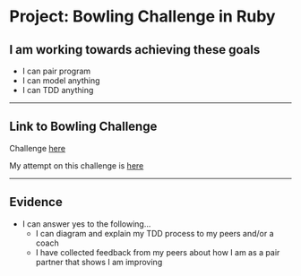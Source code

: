 # Project: Bowling Challenge in Ruby

## I am working towards achieving these goals

- I can pair program
- I can model anything
- I can TDD anything

------

## Link to Bowling Challenge

Challenge [here](https://github.com/makersacademy/bowling-challenge-ruby)

My attempt on this challenge is [here](https://github.com/nelsonclaire/bowling-challenge-ruby)

------

## Evidence

- I can answer yes to the following...
  - I can diagram and explain my TDD process to my peers and/or a coach
  - I have collected feedback from my peers about how I am as a pair partner that shows I am improving